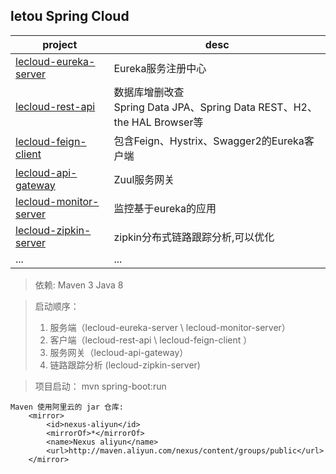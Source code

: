 ## letou Spring Cloud    

|project|desc|  
|---|---|   
|[lecloud-eureka-server](lecloud-eureka-server/README.md)|Eureka服务注册中心|  
|[lecloud-rest-api](lecloud-rest-api/README.md)|数据库增删改查<br>Spring Data JPA、Spring Data REST、H2、the HAL Browser等|  
|[lecloud-feign-client](lecloud-feign-client/README.md)|包含Feign、Hystrix、Swagger2的Eureka客户端|  
|[lecloud-api-gateway](lecloud-api-gateway/README.md)|Zuul服务网关|  
|[lecloud-monitor-server](lecloud-monitor-server/README.md)|监控基于eureka的应用| 
|[lecloud-zipkin-server](lecloud-zipkin-server/README.md)|zipkin分布式链路跟踪分析,可以优化| 
|...|...|  

> 依赖:
> Maven 3 
> Java 8 


> 启动顺序：  
> 1. 服务端（lecloud-eureka-server \ lecloud-monitor-server）  
> 2. 客户端（lecloud-rest-api \ lecloud-feign-client ）  
> 3. 服务网关（lecloud-api-gateway）  
> 4. 链路跟踪分析 (lecloud-zipkin-server)


> 项目启动：
> mvn spring-boot:run

``` 
Maven 使用阿里云的 jar 仓库:
    <mirror>
        <id>nexus-aliyun</id>
        <mirrorOf>*</mirrorOf>
        <name>Nexus aliyun</name>
        <url>http://maven.aliyun.com/nexus/content/groups/public</url>
    </mirror>
``` 



